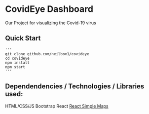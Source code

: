 # CovidEye Dashboard

Our Project for visualizing the Covid-19 virus 

## Quick Start
    '''
    git clone github.com/neilbox1/covideye
    cd covideye
    npm install
    npm start
    '''

## Dependendencies / Technologies  / Libraries used:

HTML/CSS/JS
Bootstrap
React
[React Simple Maps](https://github.com/zcreativelabs/react-simple-maps)
